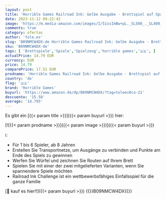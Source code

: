```yaml
---
layout: post
title: 'Horrible Games Railroad Ink: Gelbe Ausgabe - Brettspiel auf Spanisch  HGRRI03ES'
date: 2023-11-12 09:22:42
image: 'https://m.media-amazon.com/images/I/51ssImBw+pL._SL500_._SL400_.jpg'
comments: true
category: ofertas
author: 'tole.es'
slug: 'B09NMCW4DX-de Horrible Games Railroad Ink: Gelbe Ausgabe - Brettspiel...'
sku: 'B09NMCW4DX-de'
tags: [ 'Brettspiele','Spiele','Spielzeug','horrible games','🇩🇪', ]
actualPrice: 14.79 EUR
currency: EUR
price: 14.79
comparePrice: 17.52 EUR
prodname: 'Horrible Games Railroad Ink: Gelbe Ausgabe - Brettspiel auf Spanisch  HGRRI03ES'
country: 'de'
flag: '🇩🇪'
brand: 'Horrible Games'
buyurl: 'https://www.amazon.de/dp/B09NMCW4DX/?tag=tolees0ca-21'
descuento: '15.58'
average: '14.795'
---
```


Es gibt ein [{{< param title >}}]({{< param buyurl >}}) hier:

[![{{< param prodname >}}]({{< param image >}})]({{< param buyurl >}})

ℹ️:

- Für 1 bis 6 Spieler, ab 8 Jahren
- Erstellen Sie Transportnetze, um Ausgänge zu verbinden und Punkte am Ende des Spiels zu gewinnen
- Werfen Sie Würfel und zeichnen Sie Routen auf Ihrem Brett
- Spielen Sie mit einer der zwei mitgelieferten Varianten, wenn Sie spannendere Spiele möchten
- Railroad Ink Challenge ist ein wettbewerbsfähiges Einfallsspiel für die ganze Familie

[🛒 kauf es hier!!]({{< param buyurl >}})
{{<world>}}B09NMCW4DX{{</world>}}
